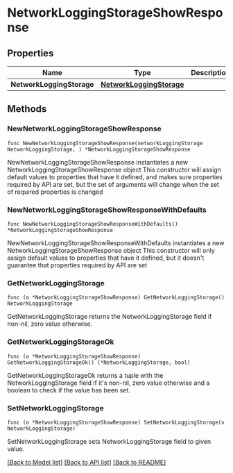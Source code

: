 # NetworkLoggingStorageShowResponse

## Properties

Name | Type | Description | Notes
------------ | ------------- | ------------- | -------------
**NetworkLoggingStorage** | [**NetworkLoggingStorage**](NetworkLoggingStorage.md) |  | 

## Methods

### NewNetworkLoggingStorageShowResponse

`func NewNetworkLoggingStorageShowResponse(networkLoggingStorage NetworkLoggingStorage, ) *NetworkLoggingStorageShowResponse`

NewNetworkLoggingStorageShowResponse instantiates a new NetworkLoggingStorageShowResponse object
This constructor will assign default values to properties that have it defined,
and makes sure properties required by API are set, but the set of arguments
will change when the set of required properties is changed

### NewNetworkLoggingStorageShowResponseWithDefaults

`func NewNetworkLoggingStorageShowResponseWithDefaults() *NetworkLoggingStorageShowResponse`

NewNetworkLoggingStorageShowResponseWithDefaults instantiates a new NetworkLoggingStorageShowResponse object
This constructor will only assign default values to properties that have it defined,
but it doesn't guarantee that properties required by API are set

### GetNetworkLoggingStorage

`func (o *NetworkLoggingStorageShowResponse) GetNetworkLoggingStorage() NetworkLoggingStorage`

GetNetworkLoggingStorage returns the NetworkLoggingStorage field if non-nil, zero value otherwise.

### GetNetworkLoggingStorageOk

`func (o *NetworkLoggingStorageShowResponse) GetNetworkLoggingStorageOk() (*NetworkLoggingStorage, bool)`

GetNetworkLoggingStorageOk returns a tuple with the NetworkLoggingStorage field if it's non-nil, zero value otherwise
and a boolean to check if the value has been set.

### SetNetworkLoggingStorage

`func (o *NetworkLoggingStorageShowResponse) SetNetworkLoggingStorage(v NetworkLoggingStorage)`

SetNetworkLoggingStorage sets NetworkLoggingStorage field to given value.



[[Back to Model list]](../README.md#documentation-for-models) [[Back to API list]](../README.md#documentation-for-api-endpoints) [[Back to README]](../README.md)


